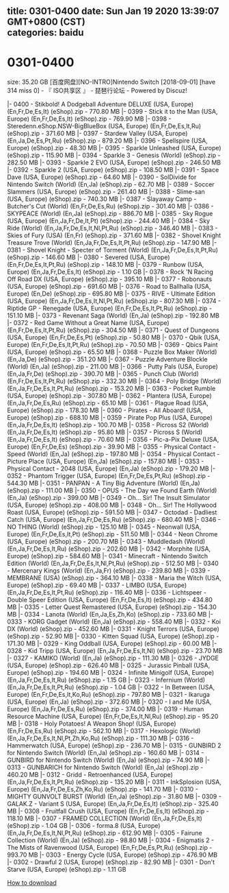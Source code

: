 
title: 0301-0400
date: Sun Jan 19 2020 13:39:07 GMT+0800 (CST)    
categories: baidu
---

# 0301-0400
size: 35.20 GB
 [百度网盘][NO-INTRO]Nintendo Switch [2018-09-01] [have 314 miss 0] - 『 ISO共享区 』 - 琵琶行论坛 - Powered by Discuz!
 
|- 0400 - Stikbold! A Dodgeball Adventure DELUXE (USA, Europe) (En,Fr,De,Es,It) (eShop).zip - 770.80 MB
|- 0399 - Stick it to the Man (USA, Europe) (En,Fr,De,Es,It) (eShop).zip - 769.90 MB
|- 0398 - Steredenn.eShop.NSW-BigBlueBox (USA, Europe) (En,Fr,De,Es,It,Ru) (eShop).zip - 371.60 MB
|- 0397 - Stardew Valley (USA, Europe) (En,Ja,De,Es,Pt,Ru) (eShop).zip - 879.20 MB
|- 0396 - Spellspire (USA, Europe) (eShop).zip - 48.30 MB
|- 0395 - Sparkle Unleashed (USA, Europe) (eShop).zip - 115.90 MB
|- 0394 - Sparkle 3 - Genesis (World) (eShop).zip - 282.50 MB
|- 0393 - Sparkle 2 EVO (USA, Europe) (eShop).zip - 246.50 MB
|- 0392 - Sparkle 2 (USA, Europe) (eShop).zip - 108.50 MB
|- 0391 - Space Dave (USA, Europe) (eShop).zip - 64.60 MB
|- 0390 - SolDivide for Nintendo Switch (World) (En,Ja) (eShop).zip - 62.70 MB
|- 0389 - Soccer Slammers (USA, Europe) (eShop).zip - 261.40 MB
|- 0388 - Slime-san (USA, Europe) (eShop).zip - 740.30 MB
|- 0387 - Slayaway Camp - Butcher's Cut (World) (En,Fr,De,Es,Ru) (eShop).zip - 301.40 MB
|- 0386 - SKYPEACE (World) (En,Ja) (eShop).zip - 886.70 MB
|- 0385 - Sky Rogue (USA, Europe) (En,Ja,Fr,De,It,Pt) (eShop).zip - 244.40 MB
|- 0384 - Sky Ride (World) (En,Ja,Fr,De,Es,It,Nl,Pt,Ru) (eShop).zip - 346.40 MB
|- 0383 - Skies of Fury (USA) (En,Fr) (eShop).zip - 371.60 MB
|- 0382 - Shovel Knight Treasure Trove (World) (En,Ja,Fr,De,Es,It,Pt,Ru) (eShop).zip - 147.90 MB
|- 0381 - Shovel Knight - Specter of Torment (World) (En,Ja,Fr,De,Es,It,Pt,Ru) (eShop).zip - 146.60 MB
|- 0380 - Severed (USA, Europe) (En,Fr,De,Es,It,Pt,Ru) (eShop).zip - 148.10 MB
|- 0379 - Runbow (USA, Europe) (En,Ja,Fr,De,Es,It) (eShop).zip - 1.10 GB
|- 0378 - Rock 'N Racing Off Road DX (USA, Europe) (eShop).zip - 395.10 MB
|- 0377 - Robonauts (USA, Europe) (eShop).zip - 691.60 MB
|- 0376 - Road to Ballhalla (USA, Europe) (En,De) (eShop).zip - 695.80 MB
|- 0375 - RIVE - Ultimate Edition (USA, Europe) (En,Ja,Fr,De,Es,It,Nl,Pt,Ru) (eShop).zip - 807.30 MB
|- 0374 - Riptide GP - Renegade (USA, Europe) (En,Fr,De,Es,It,Pt,Ru) (eShop).zip - 151.10 MB
|- 0373 - Revenant Saga (World) (En,Ja) (eShop).zip - 192.80 MB
|- 0372 - Red Game Without a Great Name (USA, Europe) (En,Fr,De,Es,It,Pt,Ru) (eShop).zip - 304.50 MB
|- 0371 - Quest of Dungeons (USA, Europe) (En,Fr,De,Es,Pt) (eShop).zip - 50.80 MB
|- 0370 - Qbik (USA, Europe) (En,Fr,De,Es,It,Pt,Ru) (eShop).zip - 70.50 MB
|- 0369 - Qbics Paint (USA, Europe) (eShop).zip - 65.50 MB
|- 0368 - Puzzle Box Maker (World) (En,Ja,De) (eShop).zip - 351.20 MB
|- 0367 - Puzzle Adventure Blockle (World) (En,Ja) (eShop).zip - 211.00 MB
|- 0366 - Putty Pals (USA, Europe) (En,Ja,Fr,De) (eShop).zip - 390.70 MB
|- 0365 - Punch Club (World) (En,Fr,De,Es,It,Pt,Ru) (eShop).zip - 332.30 MB
|- 0364 - Poly Bridge (World) (En,Ja,Fr,De,Es,It,Pt,Ru) (eShop).zip - 153.20 MB
|- 0363 - Pocket Rumble (USA, Europe) (eShop).zip - 307.80 MB
|- 0362 - Plantera (USA, Europe) (En,Ja,Fr,De,Es,Ru) (eShop).zip - 65.10 MB
|- 0361 - Plague Road (USA, Europe) (eShop).zip - 178.30 MB
|- 0360 - Pirates - All Aboard! (USA, Europe) (eShop).zip - 688.10 MB
|- 0359 - Pirate Pop Plus (USA, Europe) (En,Ja,Fr,De,Es,It) (eShop).zip - 100.70 MB
|- 0358 - Picross S2 (World) (En,Ja,Fr,De,Es,It) (eShop).zip - 95.80 MB
|- 0357 - Picross S (World) (En,Ja,Fr,De,Es,It) (eShop).zip - 70.60 MB
|- 0356 - Pic-a-Pix Deluxe (USA, Europe) (En,Fr,De,Es) (eShop).zip - 39.90 MB
|- 0355 - Physical Contact - Speed (World) (En,Ja) (eShop).zip - 197.80 MB
|- 0354 - Physical Contact - Picture Place (USA, Europe) (En,Ja) (eShop).zip - 157.80 MB
|- 0353 - Physical Contact - 2048 (USA, Europe) (En,Ja) (eShop).zip - 179.20 MB
|- 0352 - Phantom Trigger (USA, Europe) (En,Fr,De,Es,Pt,Ru) (eShop).zip - 544.30 MB
|- 0351 - PANPAN - A Tiny Big Adventure (World) (En,Ja) (eShop).zip - 111.00 MB
|- 0350 - OPUS - The Day we Found Earth (World) (En,Ja) (eShop).zip - 399.00 MB
|- 0349 - Oh... Sir! The Insult Simulator (USA, Europe) (eShop).zip - 408.00 MB
|- 0348 - Oh... Sir! The Hollywood Roast (USA, Europe) (eShop).zip - 591.50 MB
|- 0347 - Octodad - Dadliest Catch (USA, Europe) (En,Ja,Fr,De,Es,Ru) (eShop).zip - 680.40 MB
|- 0346 - NO THING (World) (eShop).zip - 125.10 MB
|- 0345 - Neonwall (USA, Europe) (En,Fr,De,Es,It,Pt) (eShop).zip - 511.50 MB
|- 0344 - Neon Chrome (USA, Europe) (eShop).zip - 200.70 MB
|- 0343 - Muddledash (World) (En,Ja,Fr,De,Es,It,Ru) (eShop).zip - 202.60 MB
|- 0342 - Morphite (USA, Europe) (eShop).zip - 584.60 MB
|- 0341 - Minecraft - Nintendo Switch Edition (World) (En,Ja,Fr,De,Es,It,Nl,Pt,Ru) (eShop).zip - 512.50 MB
|- 0340 - Mercenary Kings (World) (En,Ja,Fr) (eShop).zip - 239.80 MB
|- 0339 - MEMBRANE (USA) (eShop).zip - 364.10 MB
|- 0338 - Maria the Witch (USA, Europe) (eShop).zip - 69.40 MB
|- 0337 - LIMBO (USA, Europe) (En,Ja,Fr,De,Es,It,Pt,Ru) (eShop).zip - 116.40 MB
|- 0336 - Lichtspeer - Double Speer Edition (USA, Europe) (En,Fr,De,Es,It) (eShop).zip - 434.80 MB
|- 0335 - Letter Quest Remastered (USA, Europe) (eShop).zip - 154.30 MB
|- 0334 - Lanota (World) (En,Ja,Es,Zh,Ko) (eShop).zip - 733.60 MB
|- 0333 - KORG Gadget (World) (En,Ja) (eShop).zip - 558.40 MB
|- 0332 - Koi DX (World) (eShop).zip - 452.60 MB
|- 0331 - Knight Terrors (USA, Europe) (eShop).zip - 52.90 MB
|- 0330 - Kitten Squad (USA, Europe) (eShop).zip - 171.30 MB
|- 0329 - King Oddball (USA, Europe) (eShop).zip - 60.00 MB
|- 0328 - Kid Tripp (USA, Europe) (En,Ja,Fr,De,Es,It,Nl) (eShop).zip - 23.70 MB
|- 0327 - KAMIKO (World) (En,Ja) (eShop).zip - 111.30 MB
|- 0326 - JYDGE (USA, Europe) (eShop).zip - 626.40 MB
|- 0325 - Jurassic Pinball (USA, Europe) (eShop).zip - 194.60 MB
|- 0324 - Infinite Minigolf (USA, Europe) (En,Ja,Fr,De,Es,It,Ru) (eShop).zip - 1.15 GB
|- 0323 - Infernium (World) (En,Ja,Fr,De,Es,It,Pt,Ru) (eShop).zip - 1.04 GB
|- 0322 - In Between (USA, Europe) (En,Fr,De,Es,It,Ko,Ru) (eShop).zip - 797.80 MB
|- 0321 - Ikaruga (USA, Europe) (En,Ja) (eShop).zip - 372.60 MB
|- 0320 - I and Me (USA, Europe) (En,Ja,Fr,De,Es,Ru) (eShop).zip - 374.00 MB
|- 0319 - Human Resource Machine (USA, Europe) (En,Fr,De,Es,It,Nl,Ru) (eShop).zip - 95.20 MB
|- 0318 - Holy Potatoes! A Weapon Shop! (USA, Europe) (En,Fr,De,Es,Ru) (eShop).zip - 562.10 MB
|- 0317 - Hexologic (World) (En,Ja,Fr,De,Es,It,Nl,Pt,Zh,Ko,Ru) (eShop).zip - 111.30 MB
|- 0316 - Hammerwatch (USA, Europe) (eShop).zip - 236.70 MB
|- 0315 - GUNBIRD 2 for Nintendo Switch (World) (En,Ja) (eShop).zip - 160.60 MB
|- 0314 - GUNBIRD for Nintendo Switch (World) (En,Ja) (eShop).zip - 74.90 MB
|- 0313 - GUNBARICH for Nintendo Switch (World) (En,Ja) (eShop).zip - 460.20 MB
|- 0312 - Gridd - Retroenhanced (USA, Europe) (En,Ja,Fr,De,Es,It,Pt,Ru) (eShop).zip - 135.20 MB
|- 0311 - InkSplosion (USA, Europe) (En,Ja,Fr,De,Es,Zh,Ko,Ru) (eShop).zip - 141.70 MB
|- 0310 - MIGHTY GUNVOLT BURST (World) (En,Ja) (eShop).zip - 31.80 MB
|- 0309 - GALAK.Z - Variant S (USA, Europe) (En,Ja,Fr,De,Es,It) (eShop).zip - 325.40 MB
|- 0308 - Fruitfall Crush (USA, Europe) (En,Fr,De,Es,It) (eShop).zip - 118.10 MB
|- 0307 - FRAMED COLLECTION (World) (En,Ja,Fr,De,Es,It) (eShop).zip - 1.04 GB
|- 0306 - forma.8 (USA, Europe) (En,Ja,Fr,De,Es,It,Nl,Pt,Ru) (eShop).zip - 612.90 MB
|- 0305 - Fairune Collection (World) (En,Ja) (eShop).zip - 98.80 MB
|- 0304 - Enigmatis 2 - The Mists of Ravenwood (USA, Europe) (En,Fr,De,Es,Pt,Ru) (eShop).zip - 993.70 MB
|- 0303 - Energy Cycle (USA, Europe) (eShop).zip - 476.90 MB
|- 0302 - Drawful 2 (USA, Europe) (eShop).zip - 82.90 MB
|- 0301 - Don't Starve (USA, Europe) (eShop).zip - 1.11 GB

[How to download](https://bpcam.bemobtrk.com/go/2ceec3aa-1ca2-46d6-b9ff-aaa5c184517c?jno=4338)